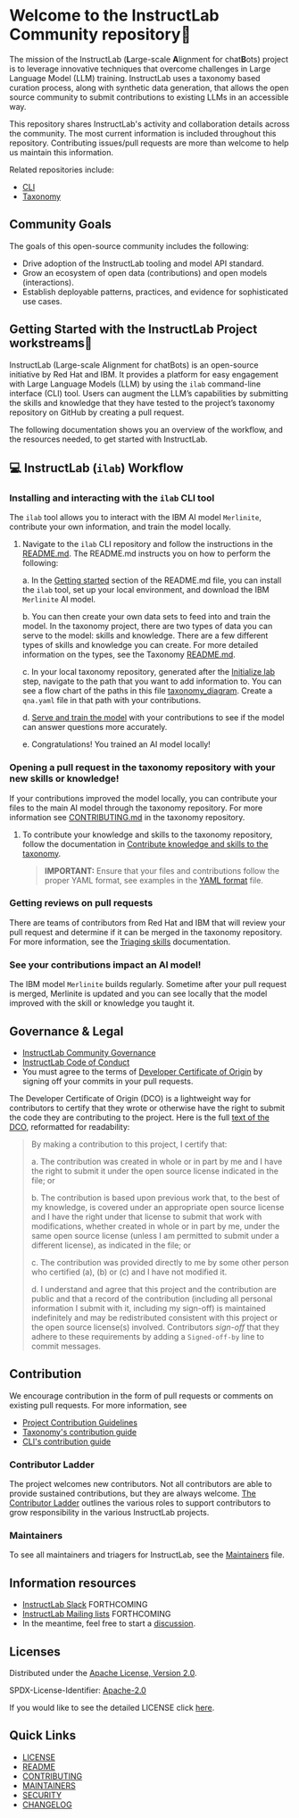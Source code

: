 # Welcome to the InstructLab Community repository🔬

The mission of the InstructLab (**L**arge-scale **A**lignment for chat**B**ots) project is to leverage innovative techniques that overcome challenges in Large Language Model (LLM) training. InstructLab uses a taxonomy based curation process, along with synthetic data generation, that allows the open source community to submit contributions to existing LLMs in an accessible way. 

This repository shares InstructLab's activity and collaboration details across the community. The most current information is included throughout this repository. Contributing issues/pull requests are more than welcome to help us maintain this information.

Related repositories include: 
- [CLI](https://github.com/instruct-lab/cli)
- [Taxonomy](https://github.com/instruct-lab/taxonomy)

## Community Goals 
The goals of this open-source community includes the following:

- Drive adoption of the InstructLab tooling and model API standard.
- Grow an ecosystem of open data (contributions) and open models (interactions).
- Establish deployable patterns, practices, and evidence for sophisticated use cases.

## Getting Started with the InstructLab Project workstreams🥼

InstructLab (Large-scale Alignment for chatBots) is an open-source initiative by Red Hat and IBM. It provides a platform for easy engagement with Large Language Models (LLM) by using the `ilab` command-line interface (CLI) tool. Users can augment the LLM’s capabilities by submitting the skills and knowledge that they have tested to the project’s taxonomy repository on GitHub by creating a pull request.

The following documentation shows you an overview of the workflow, and the resources needed, to get started with InstructLab.

## 💻 InstructLab (`ilab`) Workflow 
### Installing and interacting with the `ilab` CLI tool

The `ilab` tool allows you to interact with the IBM AI model `Merlinite`, contribute your own information, and train the model locally. 

1. Navigate to the `ilab` CLI repository and follow the instructions in the [README.md](https://github.com/instruct-lab/cli/blob/main/README.md). The README.md instructs you on how to perform the following: 

    a. In the [Getting started](https://github.com/instruct-lab/cli/blob/main/README.md#-getting-started) section of the README.md file, you can install the `ilab` tool, set up your local environment, and download the IBM `Merlinite` AI model.

    b. You can then create your own data sets to feed into and train the model. In the taxonomy project, there are two types of data you can serve to the model: skills and knowledge. There are a few different types of skills and knowledge you can create. For more detailed information on the types, see the Taxonomy [README.md](https://github.com/instruct-lab/taxonomy/blob/main/README.md#getting-started-with-skill-contributions). 

    c. In your local taxonomy repository, generated after the [Initialize lab](https://github.com/instruct-lab/cli/blob/main/README.md#%EF%B8%8F-initialize-lab) step, navigate to the path that you want to add information to. You can see a flow chart of the paths in this file [taxonomy_diagram](https://github.com/instruct-lab/taxonomy/blob/main/docs/taxonomy_diagram.png). Create a `qna.yaml` file in that path with your contributions. 

    d. [Serve and train the model](https://github.com/instruct-lab/cli/blob/main/README.md#-train-the-model) with your contributions to see if the model can answer questions more accurately. 

    e. Congratulations! You trained an AI model locally! 

### Opening a pull request in the taxonomy repository with your new skills or knowledge! 

If your contributions improved the model locally, you can contribute your files to the main AI model through the taxonomy repository. For more information see [CONTRIBUTING.md](https://github.com/instruct-lab/taxonomy/blob/main/CONTRIBUTING.md#pr-review) in the taxonomy repository.

1. To contribute your knowledge and skills to the taxonomy repository, follow the documentation in [Contribute knowledge and skills to the taxonomy](https://github.com/instruct-lab/taxonomy/blob/main/README.md#contribute-knowledge-and-skills-to-the-taxonomy). 

    > **IMPORTANT:** Ensure that your files and contributions follow the proper YAML format, see examples in the [YAML format](https://github.com/instruct-lab/taxonomy/blob/main/README.md#yaml-format) file.

### Getting reviews on pull requests

There are teams of contributors from Red Hat and IBM that will review your pull request and determine if it can be merged in the taxonomy repository. For more information, see the [Triaging skills](https://github.com/instruct-lab/taxonomy/blob/main/docs/skills-triage.md) documentation. 

### See your contributions impact an AI model!

The IBM model `Merlinite` builds regularly. Sometime after your pull request is merged, Merlinite is updated and you can see locally that the model improved with the skill or knowledge you taught it.

## Governance & Legal
- [InstructLab Community Governance](governance.md)
- [InstructLab Code of Conduct](https://github.com/instruct-lab/community/tree/main?tab=coc-ov-file)
- You must agree to the terms of [Developer Certificate of Origin](https://developercertificate.org/) by signing off your commits in your pull requests. 

The Developer Certificate of Origin (DCO) is a lightweight way for contributors to certify that they wrote or otherwise have the right to submit the code they are contributing to the project. Here is the full [text of the DCO](https://developercertificate.org/), reformatted for readability:

> By making a contribution to this project, I certify that:
>
> a. The contribution was created in whole or in part by me and I have the right to submit it under the open source license indicated in the file; or
>
> b. The contribution is based upon previous work that, to the best of my knowledge, is covered under an appropriate open source license and I have the right under that license to submit that work with modifications, whether created in whole or in part by me, under the same open source license (unless I am permitted to submit under a different license), as indicated in the file; or
>
> c. The contribution was provided directly to me by some other person who certified (a), (b) or (c) and I have not modified it.
>
> d. I understand and agree that this project and the contribution are public and that a record of the contribution (including all personal information I submit with it, including my sign-off) is maintained indefinitely and may be redistributed consistent with this project or the open source license(s) involved.
Contributors _sign-off_ that they adhere to these requirements by adding a `Signed-off-by` line to commit messages.

## Contribution
We encourage contribution in the form of pull requests or comments on existing pull requests. For more information, see 
- [Project Contribution Guidelines](https://github.com/instruct-lab/community/blob/main/CONTRIBUTING.md)
- [Taxonomy's contribution guide](https://github.com/instruct-lab/taxonomy/blob/main/CONTRIBUTING.md)
- [CLI's contribution guide](https://github.com/instruct-lab/cli/blob/main/CONTRIBUTING/CONTRIBUTING.md)

### Contributor Ladder
The project welcomes new contributors. Not all contributors are able to provide sustained contributions, but they are always welcome. [The Contributor Ladder](https://github.com/instruct-lab/community/blob/main/CONTRIBUTOR_LADDER.md) outlines the various roles to support contributors to grow responsibility in the various InstructLab projects.

### Maintainers
To see all maintainers and triagers for InstructLab, see the [Maintainers](https://github.com/instruct-lab/community/blob/main/MAINTAINERS.md) file.

## Information resources
- [InstructLab Slack]() FORTHCOMING
- [InstructLab Mailing lists]() FORTHCOMING
- In the meantime, feel free to start a [discussion](https://github.com/orgs/instruct-lab/discussions).
  
## Licenses

Distributed under the [Apache License, Version 2.0](http://www.apache.org/licenses/LICENSE-2.0).

SPDX-License-Identifier: [Apache-2.0](https://spdx.org/licenses/Apache-2.0)

If you would like to see the detailed LICENSE click [here](LICENSE).

## Quick Links
* [LICENSE](LICENSE)
* [README](README.md)
* [CONTRIBUTING](CONTRIBUTING.md)
* [MAINTAINERS](MAINTAINERS.md)
* [SECURITY](SECURITY.md)
* [CHANGELOG](CHANGELOG.md)
